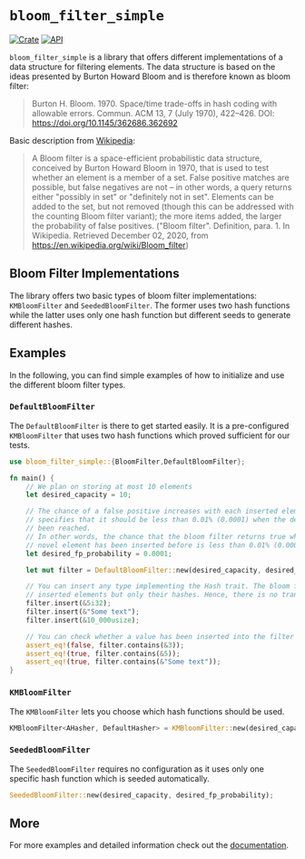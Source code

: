 # `bloom_filter_simple`

[![Crate](https://img.shields.io/crates/v/bloom_filter_simple.svg)](https://crates.io/crates/bloom_filter_simple)
[![API](https://docs.rs/bloom_filter_simple/badge.svg)](https://docs.rs/bloom_filter_simple)

`bloom_filter_simple` is a library that offers different implementations of a data
structure for filtering elements. The data structure is based on the ideas presented by Burton
Howard Bloom and is therefore known as bloom filter:
> Burton H. Bloom. 1970. Space/time trade-offs in hash coding with allowable errors. Commun.
ACM 13, 7 (July 1970), 422–426. DOI: https://doi.org/10.1145/362686.362692

Basic description from [Wikipedia](https://en.wikipedia.org/wiki/Bloom_filter):

> A Bloom filter is a space-efficient probabilistic data structure, conceived by Burton Howard
Bloom in 1970, that is used to test whether an element is a member of a set. False positive
matches are possible, but false negatives are not – in other words, a query returns either
"possibly in set" or "definitely not in set". Elements can be added to the set, but not removed
(though this can be addressed with the counting Bloom filter variant); the more items added, the
larger the probability of false positives. ("Bloom filter". Definition, para. 1. In Wikipedia.
Retrieved December 02, 2020, from https://en.wikipedia.org/wiki/Bloom_filter)

## Bloom Filter Implementations

The library offers two basic types of bloom filter implementations: `KMBloomFilter` and `SeededBloomFilter`. The former uses two hash functions while the latter uses only one hash function but different seeds to generate different hashes.

## Examples

In the following, you can find simple examples of how to initialize and use the different bloom filter types.

### `DefaultBloomFilter`

The `DefaultBloomFilter` is there to get started easily. It is a pre-configured `KMBloomFilter` that uses two hash functions which proved sufficient for our tests.

```rust
use bloom_filter_simple::{BloomFilter,DefaultBloomFilter};

fn main() {
    // We plan on storing at most 10 elements
    let desired_capacity = 10;

    // The chance of a false positive increases with each inserted element. This parameter
    // specifies that it should be less than 0.01% (0.0001) when the desired capacity has
    // been reached.
    // In other words, the chance that the bloom filter returns true when checking whether a
    // novel element has been inserted before is less than 0.01% (0.0001).
    let desired_fp_probability = 0.0001;

    let mut filter = DefaultBloomFilter::new(desired_capacity, desired_fp_probability);

    // You can insert any type implementing the Hash trait. The bloom filter does not store the
    // inserted elements but only their hashes. Hence, there is no transfer of ownership required.
    filter.insert(&5i32);
    filter.insert(&"Some text");
    filter.insert(&10_000usize);

    // You can check whether a value has been inserted into the filter before.
    assert_eq!(false, filter.contains(&3));
    assert_eq!(true, filter.contains(&5));
    assert_eq!(true, filter.contains(&"Some text"));
}
```

### `KMBloomFilter`

The `KMBloomFilter` lets you choose which hash functions should be used.

```rust
KMBloomFilter<AHasher, DefaultHasher> = KMBloomFilter::new(desired_capacity, desired_fp_probability);
```

### `SeededBloomFilter`

The `SeededBloomFilter` requires no configuration as it uses only one specific hash function which is seeded automatically.

```rust
SeededBloomFilter::new(desired_capacity, desired_fp_probability);
```

## More

For more examples and detailed information check out the [documentation](https://docs.rs/bloom_filter_simple).